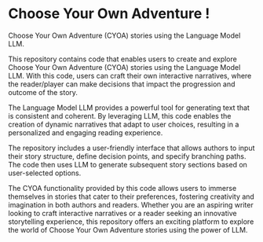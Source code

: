 # Choose Your Own Adventure !
Choose Your Own Adventure (CYOA) stories using the Language Model LLM.

This repository contains code that enables users to create and explore Choose Your Own Adventure (CYOA) stories using the Language Model LLM. With this code, users can craft their own interactive narratives, where the reader/player can make decisions that impact the progression and outcome of the story.

The Language Model LLM provides a powerful tool for generating text that is consistent and coherent. By leveraging LLM, this code enables the creation of dynamic narratives that adapt to user choices, resulting in a personalized and engaging reading experience.

The repository includes a user-friendly interface that allows authors to input their story structure, define decision points, and specify branching paths. The code then uses LLM to generate subsequent story sections based on user-selected options.

The CYOA functionality provided by this code allows users to immerse themselves in stories that cater to their preferences, fostering creativity and imagination in both authors and readers. Whether you are an aspiring writer looking to craft interactive narratives or a reader seeking an innovative storytelling experience, this repository offers an exciting platform to explore the world of Choose Your Own Adventure stories using the power of LLM.
